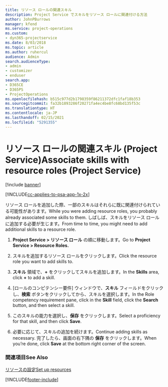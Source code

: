 ```yaml
---
title: リソース ロールの関連スキル
description: Project Service でスキルをリソース ロールに関連付ける方法
author: JohnPBurrows
manager: kfend
ms.service: project-operations
ms.custom:
- dyn365-projectservice
ms.date: 8/03/2018
ms.topic: article
ms.author: ruhercul
audience: Admin
search.audienceType:
- admin
- customizer
- enduser
search.app:
- D365CE
- D365PS
- ProjectOperations
ms.openlocfilehash: b515c977d2b1798359f86211372dfc1faf18b353
ms.sourcegitcommit: fa32b1893286f20271fa4ec4be8fc68bd135f53c
ms.translationtype: HT
ms.contentlocale: ja-JP
ms.lasthandoff: 02/15/2021
ms.locfileid: "5291355"
---
```

# <a name="associate-skills-with-resource-roles-project-service"></a><span data-ttu-id="6af81-103">リソース ロールの関連スキル (Project Service)</span><span class="sxs-lookup"><span data-stu-id="6af81-103">Associate skills with resource roles (Project Service)</span></span>

[!include [banner](../includes/psa-now-project-operations.md)]

[!INCLUDE[cc-applies-to-psa-app-1x-2x](../includes/cc-applies-to-psa-app-1x-2x.md)]

<span data-ttu-id="6af81-104">リソース ロールを追加した際、一部のスキルはそれらに既に関連付けられている可能性があります。</span><span class="sxs-lookup"><span data-stu-id="6af81-104">While you were adding resource roles, you probably already associated some skills to them.</span></span> <span data-ttu-id="6af81-105">しばしば、スキルをリソース ロールに追加する必要が生じます。</span><span class="sxs-lookup"><span data-stu-id="6af81-105">From time to time, you might need to add additional skills to a resource role.</span></span>  
  
1.  <span data-ttu-id="6af81-106">**Project Service > リソース ロール** の順に移動します。</span><span class="sxs-lookup"><span data-stu-id="6af81-106">Go to **Project Service > Resource Roles.**</span></span>  
  
2.  <span data-ttu-id="6af81-107">スキルを追加するリソース ロールをクリックします。</span><span class="sxs-lookup"><span data-stu-id="6af81-107">Click the resource role you want to add skills to.</span></span>  
  
3.  <span data-ttu-id="6af81-108">**スキル** 領域で、**+** をクリックしてスキルを追加します。</span><span class="sxs-lookup"><span data-stu-id="6af81-108">In the **Skills** area, click **+** to add a skill.</span></span>  
  
4.  <span data-ttu-id="6af81-109">[ロールのコンピテンシー要件] ウィンドウで、**スキル** フィールドをクリックし、**検索** ボタンをクリックしてから、スキルを選択します。</span><span class="sxs-lookup"><span data-stu-id="6af81-109">In the Role competency requirement pane, click in the **Skill** field, click the **Search** button,  and then select a skill.</span></span>  
  
5.  <span data-ttu-id="6af81-110">このスキルの能力を選択し、**保存** をクリックします。</span><span class="sxs-lookup"><span data-stu-id="6af81-110">Select a proficiency for that skill, and then click **Save**.</span></span>  
  
6.  <span data-ttu-id="6af81-111">必要に応じて、スキルの追加を続けます。</span><span class="sxs-lookup"><span data-stu-id="6af81-111">Continue adding skills as necessary.</span></span> <span data-ttu-id="6af81-112">完了したら、画面の右下隅の **保存** をクリックします。</span><span class="sxs-lookup"><span data-stu-id="6af81-112">When you’re done, click **Save** at the bottom right corner of the screen.</span></span>  
  
### <a name="see-also"></a><span data-ttu-id="6af81-113">関連項目</span><span class="sxs-lookup"><span data-stu-id="6af81-113">See Also</span></span>  
 [<span data-ttu-id="6af81-114">リソースの設定</span><span class="sxs-lookup"><span data-stu-id="6af81-114">Set up resources</span></span>](../psa/set-up-resources.md)


[!INCLUDE[footer-include](../includes/footer-banner.md)]